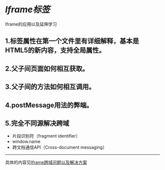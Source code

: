 # *Iframe标签*

Iframe的应用以及延伸学习

## 1.标签属性在第一个文件里有详细解释，基本是HTML5的新内容，支持全局属性。
## 2.父子间页面如何相互获取。
## 3.父子间的方法如何相互调用。
## 4.postMessage用法的弊端。
## 5.完全不同源解决跨域
 * 片段识别符（fragment identifier）
 * window.name
 * 跨文档通信API（Cross-document messaging）
***
具体的内容见[Iframe跨域问题以及解决方案](https://blog.csdn.net/u014018281/article/details/83897326)
